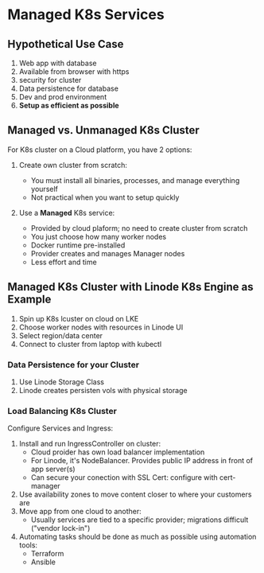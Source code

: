 # Managed K8s Services

## Hypothetical Use Case
1. Web app with database
2. Available from browser with https
3. security for cluster
4. Data persistence for database
5. Dev and prod environment
6. **Setup as efficient as possible**

## Managed vs. Unmanaged K8s Cluster
For K8s cluster on a Cloud platform, you have 2 options:

1. Create own cluster from scratch:
    - You must install all binaries, processes, and manage everything yourself
    - Not practical when you want to setup quickly

2. Use a **Managed** K8s service:
    - Provided by cloud plaform; no need to create cluster from scratch
    - You just choose how many worker nodes
    - Docker runtime pre-installed
    - Provider creates and manages Manager nodes
    - Less effort and time

## Managed K8s Cluster with Linode K8s Engine as Example

1. Spin up K8s lcuster on cloud on LKE
2. Choose worker nodes with resources in Linode UI
3. Select region/data center
4. Connect to cluster from laptop with kubectl

### Data Persistence for your Cluster
1. Use Linode Storage Class
2. Linode creates persisten vols with physical storage

### Load Balancing K8s Cluster
Configure Services and Ingress:
1. Install and run IngressController on cluster:
    - Cloud proider has own load balancer implementation
    - For Linode, it's NodeBalancer. Provides public IP address in front of app server(s)
    - Can secure your conection with SSL Cert: configure with cert-manager
2. Use availability zones to move content closer to where your customers are
3. Move app from one cloud to another:
    - Usually services are tied to a specific provider; migrations difficult ("vendor lock-in")
4. Automating tasks should be done as much as possible using automation tools:
    - Terraform
    - Ansible
